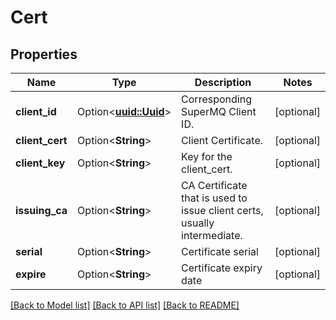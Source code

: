 # Cert

## Properties

Name | Type | Description | Notes
------------ | ------------- | ------------- | -------------
**client_id** | Option<[**uuid::Uuid**](uuid::Uuid.md)> | Corresponding SuperMQ Client ID. | [optional]
**client_cert** | Option<**String**> | Client Certificate. | [optional]
**client_key** | Option<**String**> | Key for the client_cert. | [optional]
**issuing_ca** | Option<**String**> | CA Certificate that is used to issue client certs, usually intermediate. | [optional]
**serial** | Option<**String**> | Certificate serial | [optional]
**expire** | Option<**String**> | Certificate expiry date | [optional]

[[Back to Model list]](../README.md#documentation-for-models) [[Back to API list]](../README.md#documentation-for-api-endpoints) [[Back to README]](../README.md)


